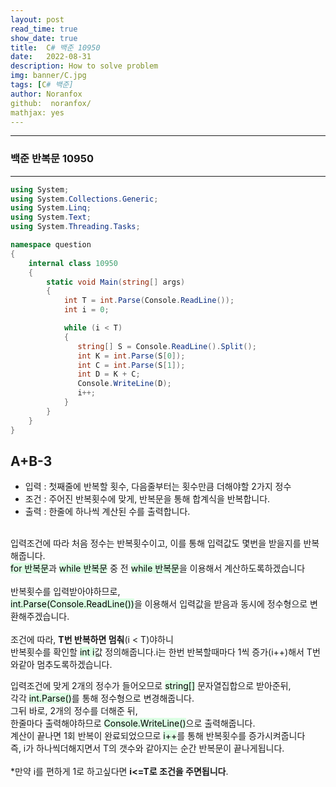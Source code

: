 ```yaml
---
layout: post
read_time: true
show_date: true
title:  C# 백준 10950
date:   2022-08-31
description: How to solve problem
img: banner/C.jpg
tags: [C# 백준]
author: Noranfox
github:  noranfox/
mathjax: yes
---
```


---
### 백준 반복문 10950
---

```c#
using System;
using System.Collections.Generic;
using System.Linq;
using System.Text;
using System.Threading.Tasks;

namespace question
{
    internal class 10950
    {
        static void Main(string[] args)
        {
            int T = int.Parse(Console.ReadLine());
            int i = 0;

            while (i < T)
            {
               string[] S = Console.ReadLine().Split();
               int K = int.Parse(S[0]);
               int C = int.Parse(S[1]);
               int D = K + C;
               Console.WriteLine(D);
               i++;
            }     
        }
    }
}
```

## A+B-3
  - 입력 : 첫째줄에 반복할 횟수, 다음줄부터는 횟수만큼 더해야할 2가지 정수
  - 조건 : 주어진 반복횟수에 맞게, 반복문을 통해 합계식을 반복합니다.
  - 출력 : 한줄에 하나씩 계산된 수를 출력합니다.<br><br>

입력조건에 따라 처음 정수는 반복횟수이고, 이를 통해 입력값도 몇번을 받을지를 반복해줍니다.<br>
<mark style='background-color: #dcffe4'>for 반복문</mark>과 <mark style='background-color: #dcffe4'>while 반복문</mark> 중 전 <mark style='background-color: #dcffe4'>while 반복문</mark>을 이용해서 계산하도록하겠습니다<br><Br>
반복횟수를 입력받아야하므로,<br> <mark style='background-color: #dcffe4'>int.Parse(Console.ReadLine())</mark>을 이용해서 입력값을 받음과 동시에 정수형으로 변환해주겠습니다.<br>
<br>
조건에 따라, **T번 반복하면 멈춰**(i < T)야하니   
반복횟수를 확인할 <mark style='background-color: #dcffe4'>int i</mark>값 정의해줍니다.i는 한번 반복할때마다 1씩 증가(i++)해서 T번와같아 멈추도록하겠습니다.  

입력조건에 맞게 2개의 정수가 들어오므로 <mark style='background-color: #dcffe4'>string[]</mark> 문자열집합으로 받아준뒤,<br>
각각 <mark style='background-color: #dcffe4'>int.Parse()</mark>를 통해 정수형으로 변경해줍니다.<br>
그뒤 바로, 2개의 정수를 더해준 뒤,<br>
한줄마다 출력해야하므로 <mark style='background-color: #dcffe4'>Console.WriteLine()</mark>으로 출력해줍니다.<br>
계산이 끝나면 1회 반복이 완료되었으므로 <mark style='background-color: #dcffe4'>i++</mark>를 통해 반복횟수를 증가시켜줍니다<br>
즉, i가 하나씩더해지면서 T의 갯수와 같아지는 순간 반복문이 끝나게됩니다.<br><br>
*만약 i를 편하게 1로 하고싶다면 **i<=T로 조건을 주면됩니다**.





